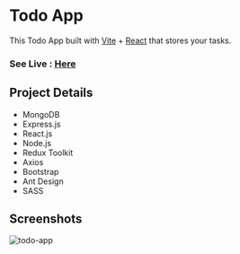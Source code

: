 # Todo App
This Todo App built with [Vite](https://vitejs.dev/) + [React](https://reactjs.org/) that stores your tasks.

### See Live : [Here](https://todoapp-redux-react.netlify.app)

## Project Details
- MongoDB 
- Express.js
- React.js
- Node.js
- Redux Toolkit
- Axios
- Bootstrap
- Ant Design
- SASS 

## Screenshots
![todo-app](/src/assets/todo-app.jpg)
